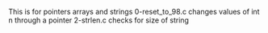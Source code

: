 This is for pointers arrays and strings
0-reset_to_98.c changes values of int n through a pointer
2-strlen.c checks for size of string
